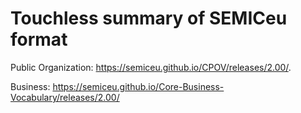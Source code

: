# Touchless summary of SEMICeu format

Public Organization:
https://semiceu.github.io/CPOV/releases/2.00/.

Business:
https://semiceu.github.io/Core-Business-Vocabulary/releases/2.00/
